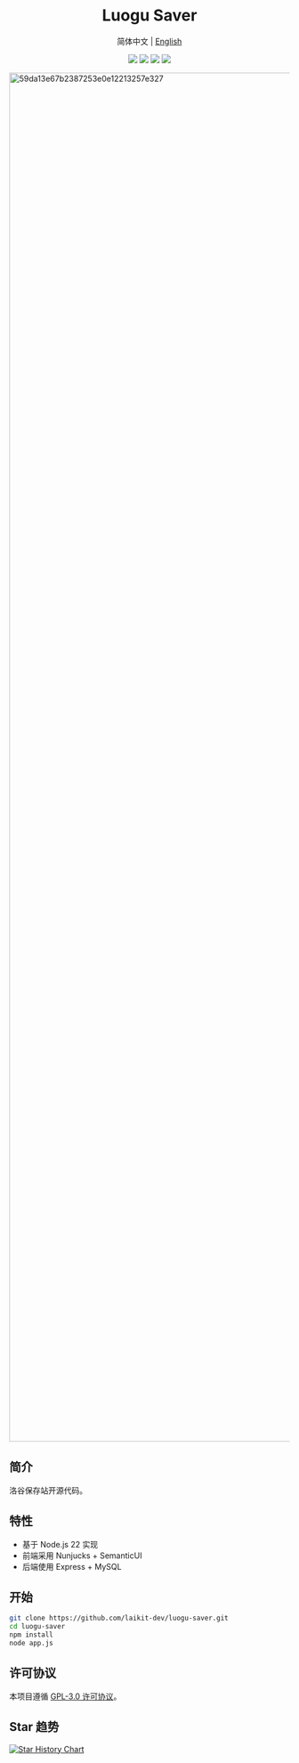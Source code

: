 <div align="center">
  <h1>Luogu Saver</h1>
  <p>简体中文 | <a href="README.en.md">English</a></p>
  <p>
    <img src="https://img.shields.io/badge/node-v22.18.0-brightgreen" />
    <img src="https://img.shields.io/github/last-commit/laikit-dev/luogu-saver" />
    <img src="https://www.codefactor.io/repository/github/laikit-dev/luogu-saver/badge" />
    <img src="https://img.shields.io/github/license/laikit-dev/luogu-saver" />
  </p>
</div>

<img width="3494" height="2460" alt="59da13e67b2387253e0e12213257e327" src="https://github.com/user-attachments/assets/6ca25926-07c3-4890-8fc8-1b2d38f011c1" />

## 简介

洛谷保存站开源代码。

## 特性

- 基于 Node.js 22 实现
- 前端采用 Nunjucks + SemanticUI
- 后端使用 Express + MySQL

## 开始

```bash
git clone https://github.com/laikit-dev/luogu-saver.git
cd luogu-saver
npm install
node app.js
```

## 许可协议

本项目遵循 [GPL-3.0 许可协议](LICENSE)。

## Star 趋势

<a href="https://www.star-history.com/#laikit-dev/luogu-saver&Date">
 <picture>
   <source media="(prefers-color-scheme: dark)" srcset="https://api.star-history.com/svg?repos=laikit-dev/luogu-saver&type=Date&theme=dark" />
   <source media="(prefers-color-scheme: light)" srcset="https://api.star-history.com/svg?repos=laikit-dev/luogu-saver&type=Date" />
   <img alt="Star History Chart" src="https://api.star-history.com/svg?repos=laikit-dev/luogu-saver&type=Date" />
 </picture>
</a>
